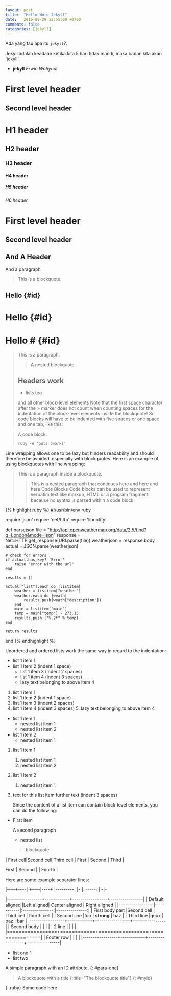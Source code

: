 ```yaml
---
layout: post
title:  "Hello Word Jekyll"
date:   2016-09-29 12:55:00 +0700
comments: false
categories: [jekyll]
---
```


Ada yang tau apa itu `jekyll`?.

Jekyll adalah keadaan ketika kita 5 hari tidak mandi, maka badan kita akan 'jekyll'.


* **jekyll**
_Erwin Wahyudi_


First level header
==================

Second level header
-------------------


# H1 header

## H2 header

### H3 header

#### H4 header

##### H5 header

###### H6 header



First level header
==================

Second level header
-------------------


And A Header
------------
And a paragraph

> This is a blockquote.


Hello        {#id}
-----

# Hello      {#id}

# Hello #    {#id}


> This is a paragraph.
>
> > A nested blockquote.
>
> ## Headers work
>
> * lists too
>
> and all other block-level elements
Note that the first space character after the > marker does not count when counting spaces for the indentation of the block-level elements inside the blockquote! So code blocks will have to be indented with five spaces or one space and one tab, like this:

> A code block:
>
>     ruby -e 'puts :works'
Line wrapping allows one to be lazy but hinders readability and should therefore be avoided, especially with blockquotes. Here is an example of using blockquotes with line wrapping:

> This is a paragraph inside
a blockquote.
>
> > This is a nested paragraph
that continues here
> and here
> > and here
Code Blocks
Code blocks can be used to represent verbatim text like markup, HTML or a program fragment because no syntax is parsed within a code block.



{% highlight ruby %}
#!/usr/bin/env ruby

require 'json'
require 'net/http'
require 'libnotify'

def parsejson
    file = "http://api.openweathermap.org/data/2.5/find?q=London&mode=json"
    response = Net::HTTP.get_response(URI.parse(file))
    weatherjson = response.body
    actual = JSON.parse(weatherjson)

    # check for errors
    if actual.has_key? 'Error'
        raise "error with the url"
    end

    results = []

    actual["list"].each do |listitem|
        weather = listitem["weather"]
        weather.each do |weath|
            results.push(weath["description"])
        end
        main = listitem["main"]
        temp = main["temp"] - 273.15
        results.push ("%.2f" % temp)
    end

    return results
end
{% endhighlight %}

Unordered and ordered lists work the same way in regard to the indentation:

* list 1 item 1
* list 1 item 2 (indent 1 space)
  * list 1 item 3 (indent 2 spaces)
   * list 1 item 4  (indent 3 spaces)
    * lazy text belonging to above item 4
1. list 1 item 1
 2. list 1 item 2 (indent 1 space)
  3. list 1 item 3 (indent 2 spaces)
   4. list 1 item 4  (indent 3 spaces)
    5. lazy text belonging to above item 4
* list 1 item 1
  * nested list item 1
  * nested list item 2
* list 1 item 2
  * nested list item 1
1. list 1 item 1
   1. nested list item 1
   2. nested list item 2
10. list 1 item 2
    1. nested list item 1
1. text for this list item
   further text (indent 3 spaces)


   Since the content of a list item can contain block-level elements, you can do the following:

*   First item

    A second paragraph

    * nested list

    > blockquote


| First cell|Second cell|Third cell
| First | Second | Third |

First | Second | | Fourth |

Here are some example separator lines:

|----+----|
+----|----+
|---------|
|-
| :-----: |
-|-


|-----------------+------------+-----------------+----------------|
| Default aligned |Left aligned| Center aligned  | Right aligned  |
|-----------------|:-----------|:---------------:|---------------:|
| First body part |Second cell | Third cell      | fourth cell    |
| Second line     |foo         | **strong**      | baz            |
| Third line      |quux        | baz             | bar            |
|-----------------+------------+-----------------+----------------|
| Second body     |            |                 |                |
| 2 line          |            |                 |                |
|=================+============+=================+================|
| Footer row      |            |                 |                |
|-----------------+------------+-----------------+----------------|


* list one
^
* list two

A simple paragraph with an ID attribute.
{: #para-one}

> A blockquote with a title
{:title="The blockquote title"}
{: #myid}

{:.ruby}
    Some code here